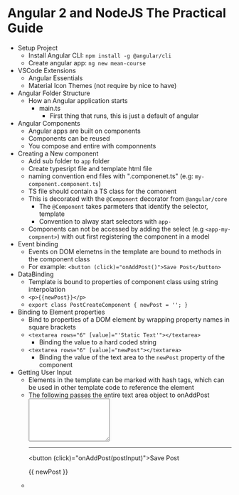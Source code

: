 # Angular 2 and NodeJS The Practical Guide

- Setup Project
  - Install Angular CLI: `npm install -g @angular/cli`
  - Create angular app: `ng new mean-course`
- VSCode Extensions
  - Angular Essentials
  - Material Icon Themes (not require by nice to have)
- Angular Folder Structure
  - How an Angular application starts
    - main.ts
      - First thing that runs, this is just a default of angular
- Angular Components
  - Angular apps are built on components
  - Components can be reused
  - You compose and entire with componnents
- Creating a New component
  - Add sub folder to `app` folder
  - Create typesript file and template html file
  - naming convention end files with ".componenet.ts" (e.g: `my-component.component.ts`)
  - TS file should contain a TS class for the comonent
  - This is decorated with the `@Component` decorator from `@angular/core`
    - The `@Component` takes parmeters that identify the selector, template
    - Convention to alway start selectors with `app-`
  - Components can not be accessed by adding the select (e.g `<app-my-compnent>`) with out first registering the component in a model
- Event binding
  - Events on DOM elemetns in the template are bound to methods in the component class
  - For example: `<button (click)="onAddPost()">Save Post</button>`
- DataBinding
  - Template is bound to properties of component class using string interpolation
  - `<p>{{newPost}}</p>`
  - `export class PostCreateComponent { newPost = ''; }`
- Binding to Element properties
  - Bind to properties of a DOM element by wrapping property names in square brackets
  - `<textarea rows="6" [value]="'Static Text'"></textarea>`
    - Binding the value to a hard coded string
  - `<textarea rows="6" [value]="newPost"></textarea>`
    - Binding the value of the text area to the `newPost` property of the component
- Getting User Input
    - Elements in the template can be marked with hash tags, which can be used in other template code to reference the element
    - The following passes  the entire text area object to onAddPost
        <textarea rows="6" [value]="newPost" #postInput></textarea><hr />
        <button (click)="onAddPost(postInput)">Save Post</button>
        <p>{{ newPost }}</p>
    -
    


